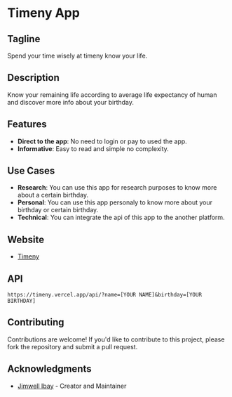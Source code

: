 # Timeny App

## Tagline
Spend your time wisely at timeny know your life.

## Description
Know your remaining life according to average life expectancy of human and discover more info about your birthday.

## Features

* **Direct to the app**: No need to login or pay to used the app.
* **Informative**: Easy to read and simple no complexity.

## Use Cases

* **Research**: You can use this app for research purposes to know more about a certain birthday.
* **Personal**: You can use this app personaly to know more about your birthday or certain birthday.
* **Technical**: You can integrate the api of this app to the another platform.

## Website
* [Timeny](https://timeny.vercel.app/)

## API
``` https://timeny.vercel.app/api/?name=[YOUR NAME]&birthday=[YOUR BIRTHDAY] ```


## Contributing

Contributions are welcome! If you'd like to contribute to this project, please fork the repository and submit a pull request.

## Acknowledgments

* [Jimwell Ibay](https://mrjim.vercel.app/) - Creator and Maintainer